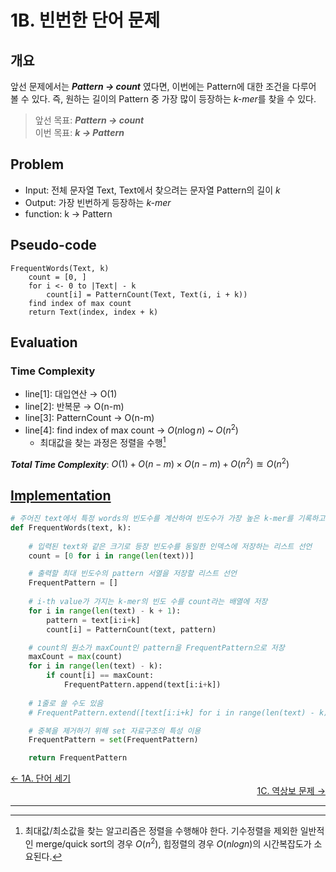# 1B. 빈번한 단어 문제
## 개요
앞선 문제에서는 ***Pattern → count*** 였다면, 이번에는 Pattern에 대한 조건을 다루어 볼 수 있다. 즉, 원하는 길이의 Pattern 중 가장 많이 등장하는 *k-mer*를 찾을 수 있다.
> 앞선 목표: ***Pattern → count***  
> 이번 목표: ***k → Pattern***

## Problem
- Input: 전체 문자열 Text, Text에서 찾으려는 문자열 Pattern의 길이 *k*
- Output: 가장 빈번하게 등장하는 *k-mer*
- function: k $\to$ Pattern

## Pseudo-code
```
FrequentWords(Text, k)
    count = [0, ]
    for i <- 0 to |Text| - k
        count[i] = PatternCount(Text, Text(i, i + k))
    find index of max count
    return Text(index, index + k)
```
## Evaluation
### Time Complexity
- line[1]: 대입연산 $\to$ O(1)  
- line[2]: 반복문 $\to$ O(n-m)  
- line[3]: PatternCount $\to$ O(n-m)  
- line[4]: find index of max count $\to$ $O(n\log{n})$ ~ $O(n^2)$ 
    - 최대값을 찾는 과정은 정렬을 수행[^1]  

***Total Time Complexity***: $O(1) + O(n-m) \times O(n-m) + O(n^2) \approxeq O(n^2)$

## [Implementation](/Bioinforamtics-Algorithm-practice/Chapter%201/codes/FrequentWords.py)
```python
# 주어진 text에서 특정 words의 빈도수를 계산하여 빈도수가 가장 높은 k-mer를 기록하고 반환하는 함수
def FrequentWords(text, k):
    
    # 입력된 text와 같은 크기로 등장 빈도수를 동일한 인덱스에 저장하는 리스트 선언
    count = [0 for i in range(len(text))]

    # 출력할 최대 빈도수의 pattern 서열을 저장할 리스트 선언
    FrequentPattern = []
    
    # i-th value가 가지는 k-mer의 빈도 수를 count라는 배열에 저장
    for i in range(len(text) - k + 1):
        pattern = text[i:i+k]
        count[i] = PatternCount(text, pattern)

    # count의 원소가 maxCount인 pattern을 FrequentPattern으로 저장
    maxCount = max(count)
    for i in range(len(text) - k):
        if count[i] == maxCount:
            FrequentPattern.append(text[i:i+k])
    
    # 1줄로 쓸 수도 있음
    # FrequentPattern.extend([text[i:i+k] for i in range(len(text) - k) if count[i] == max(count)])

    # 중복을 제거하기 위해 set 자료구조의 특성 이용
    FrequentPattern = set(FrequentPattern)

    return FrequentPattern
```

<div align="left">
    <a href="./1A. PatternCount.md">← 1A. 단어 세기</a>
</div>

<div align="right">
    <a href="./1C. ReverseComplement.md">1C. 역상보 문제 →</a>
</div>

---
[^1]: 최대값/최소값을 찾는 알고리즘은 정렬을 수행해야 한다. 기수정렬을 제외한 일반적인 merge/quick sort의 경우 $O(n^2)$, 힙정렬의 경우 $O(nlog{n})$의 시간복잡도가 소요된다.